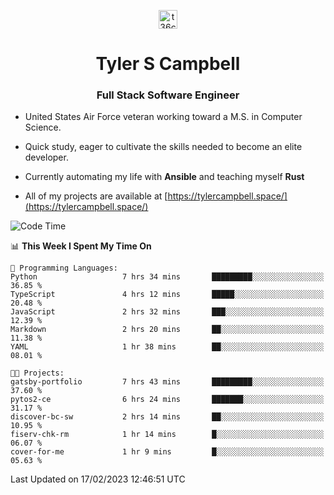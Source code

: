 <p align="center">
<a href="https://www.linkedin.com/in/t36campbell" target="blank"><img align="center" src="https://ik.imagekit.io/t36campbell/Portfolio/linkedin.png.original_m8bbGgPh6.png" alt="t36campbell" height="30" width="30" /></a>
</p>
<h1 align="center">Tyler S Campbell</h1>
<h3 align="center">Full Stack Software Engineer</h3>

* United States Air Force veteran working toward a M.S. in Computer Science.

* Quick study, eager to cultivate the skills needed to become an elite developer.

* Currently automating my life with **Ansible** and teaching myself **Rust**

* All of my projects are available at [https://tylercampbell.space/](https://tylercampbell.space/)

<!--START_SECTION:waka-->
![Code Time](http://img.shields.io/badge/Code%20Time-2%2C176%20hrs%2029%20mins-blue)

📊 **This Week I Spent My Time On** 

```text
💬 Programming Languages: 
Python                   7 hrs 34 mins       █████████░░░░░░░░░░░░░░░░   36.85 % 
TypeScript               4 hrs 12 mins       █████░░░░░░░░░░░░░░░░░░░░   20.48 % 
JavaScript               2 hrs 32 mins       ███░░░░░░░░░░░░░░░░░░░░░░   12.39 % 
Markdown                 2 hrs 20 mins       ██░░░░░░░░░░░░░░░░░░░░░░░   11.38 % 
YAML                     1 hr 38 mins        ██░░░░░░░░░░░░░░░░░░░░░░░   08.01 % 

🐱‍💻 Projects: 
gatsby-portfolio         7 hrs 43 mins       █████████░░░░░░░░░░░░░░░░   37.60 % 
pytos2-ce                6 hrs 24 mins       ███████░░░░░░░░░░░░░░░░░░   31.17 % 
discover-bc-sw           2 hrs 14 mins       ██░░░░░░░░░░░░░░░░░░░░░░░   10.95 % 
fiserv-chk-rm            1 hr 14 mins        █░░░░░░░░░░░░░░░░░░░░░░░░   06.07 % 
cover-for-me             1 hr 9 mins         █░░░░░░░░░░░░░░░░░░░░░░░░   05.63 % 

```


 Last Updated on 17/02/2023 12:46:51 UTC
<!--END_SECTION:waka-->
